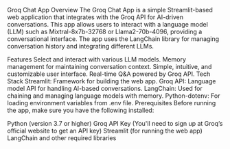 Groq Chat App
Overview
The Groq Chat App is a simple Streamlit-based web application that integrates with the Groq API for AI-driven conversations. This app allows users to interact with a language model (LLM) such as Mixtral-8x7b-32768 or Llama2-70b-4096, providing a conversational interface. The app uses the LangChain library for managing conversation history and integrating different LLMs.

Features
Select and interact with various LLM models.
Memory management for maintaining conversation context.
Simple, intuitive, and customizable user interface.
Real-time Q&A powered by Groq API.
Tech Stack
Streamlit: Framework for building the web app.
Groq API: Language model API for handling AI-based conversations.
LangChain: Used for chaining and managing language models with memory.
Python-dotenv: For loading environment variables from .env file.
Prerequisites
Before running the app, make sure you have the following installed:

Python (version 3.7 or higher)
Groq API Key (You'll need to sign up at Groq’s official website to get an API key)
Streamlit (for running the web app)
LangChain and other required libraries
